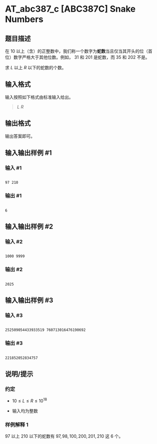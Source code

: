 # AT_abc387_c [ABC387C] Snake Numbers

## 题目描述

在 $10$ 以上（含）的正整数中，我们称一个数字为**蛇数**当且仅当其开头的位（首位）数字严格大于其他位数。例如， $31$ 和 $201$ 是蛇数，而 $35$ 和 $202$ 不是。

求 $L$ 以上 $R$ 以下的蛇数的个数。

## 输入格式

输入按照如下格式由标准输入给出。

> $L$ $R$

## 输出格式

输出答案即可。

## 输入输出样例 #1

### 输入 #1

```
97 210
```

### 输出 #1

```
6
```

## 输入输出样例 #2

### 输入 #2

```
1000 9999
```

### 输出 #2

```
2025
```

## 输入输出样例 #3

### 输入 #3

```
252509054433933519 760713016476190692
```

### 输出 #3

```
221852052834757
```

## 说明/提示

### 约定

- $10\leq L \leq R \leq 10^{18}$
- 输入均为整数

### 样例解释 1

$97$ 以上 $210$ 以下的蛇数有 $97,98,100,200,201,210$ 这 $6$ 个。